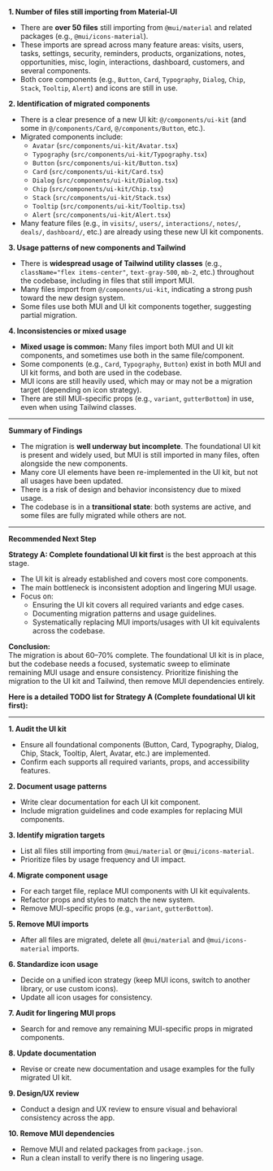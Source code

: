 **1. Number of files still importing from Material-UI**

- There are **over 50 files** still importing from `@mui/material` and related packages (e.g., `@mui/icons-material`).  
- These imports are spread across many feature areas: visits, users, tasks, settings, security, reminders, products, organizations, notes, opportunities, misc, login, interactions, dashboard, customers, and several components.
- Both core components (e.g., `Button`, `Card`, `Typography`, `Dialog`, `Chip`, `Stack`, `Tooltip`, `Alert`) and icons are still in use.

**2. Identification of migrated components**

- There is a clear presence of a new UI kit: `@/components/ui-kit` (and some in `@/components/Card`, `@/components/Button`, etc.).
- Migrated components include:
  - `Avatar` (`src/components/ui-kit/Avatar.tsx`)
  - `Typography` (`src/components/ui-kit/Typography.tsx`)
  - `Button` (`src/components/ui-kit/Button.tsx`)
  - `Card` (`src/components/ui-kit/Card.tsx`)
  - `Dialog` (`src/components/ui-kit/Dialog.tsx`)
  - `Chip` (`src/components/ui-kit/Chip.tsx`)
  - `Stack` (`src/components/ui-kit/Stack.tsx`)
  - `Tooltip` (`src/components/ui-kit/Tooltip.tsx`)
  - `Alert` (`src/components/ui-kit/Alert.tsx`)
- Many feature files (e.g., in `visits/`, `users/`, `interactions/`, `notes/`, `deals/`, `dashboard/`, etc.) are already using these new UI kit components.

**3. Usage patterns of new components and Tailwind**

- There is **widespread usage of Tailwind utility classes** (e.g., `className="flex items-center"`, `text-gray-500`, `mb-2`, etc.) throughout the codebase, including in files that still import MUI.
- Many files import from `@/components/ui-kit`, indicating a strong push toward the new design system.
- Some files use both MUI and UI kit components together, suggesting partial migration.

**4. Inconsistencies or mixed usage**

- **Mixed usage is common:** Many files import both MUI and UI kit components, and sometimes use both in the same file/component.
- Some components (e.g., `Card`, `Typography`, `Button`) exist in both MUI and UI kit forms, and both are used in the codebase.
- MUI icons are still heavily used, which may or may not be a migration target (depending on icon strategy).
- There are still MUI-specific props (e.g., `variant`, `gutterBottom`) in use, even when using Tailwind classes.

---

**Summary of Findings**

- The migration is **well underway but incomplete**. The foundational UI kit is present and widely used, but MUI is still imported in many files, often alongside the new components.
- Many core UI elements have been re-implemented in the UI kit, but not all usages have been updated.
- There is a risk of design and behavior inconsistency due to mixed usage.
- The codebase is in a **transitional state**: both systems are active, and some files are fully migrated while others are not.

---

**Recommended Next Step**

**Strategy A: Complete foundational UI kit first** is the best approach at this stage.

- The UI kit is already established and covers most core components.
- The main bottleneck is inconsistent adoption and lingering MUI usage.
- Focus on:
  - Ensuring the UI kit covers all required variants and edge cases.
  - Documenting migration patterns and usage guidelines.
  - Systematically replacing MUI imports/usages with UI kit equivalents across the codebase.

**Conclusion:**  
The migration is about 60–70% complete. The foundational UI kit is in place, but the codebase needs a focused, systematic sweep to eliminate remaining MUI usage and ensure consistency. Prioritize finishing the migration to the UI kit and Tailwind, then remove MUI dependencies entirely.

</analysis>

**Here is a detailed TODO list for Strategy A (Complete foundational UI kit first):**

---

**1. Audit the UI kit**
   - Ensure all foundational components (Button, Card, Typography, Dialog, Chip, Stack, Tooltip, Alert, Avatar, etc.) are implemented.
   - Confirm each supports all required variants, props, and accessibility features.

**2. Document usage patterns**
   - Write clear documentation for each UI kit component.
   - Include migration guidelines and code examples for replacing MUI components.

**3. Identify migration targets**
   - List all files still importing from `@mui/material` or `@mui/icons-material`.
   - Prioritize files by usage frequency and UI impact.

**4. Migrate component usage**
   - For each target file, replace MUI components with UI kit equivalents.
   - Refactor props and styles to match the new system.
   - Remove MUI-specific props (e.g., `variant`, `gutterBottom`).

**5. Remove MUI imports**
   - After all files are migrated, delete all `@mui/material` and `@mui/icons-material` imports.

**6. Standardize icon usage**
   - Decide on a unified icon strategy (keep MUI icons, switch to another library, or use custom icons).
   - Update all icon usages for consistency.

**7. Audit for lingering MUI props**
   - Search for and remove any remaining MUI-specific props in migrated components.

**8. Update documentation**
   - Revise or create new documentation and usage examples for the fully migrated UI kit.

**9. Design/UX review**
   - Conduct a design and UX review to ensure visual and behavioral consistency across the app.

**10. Remove MUI dependencies**
   - Remove MUI and related packages from `package.json`.
   - Run a clean install to verify there is no lingering usage.
